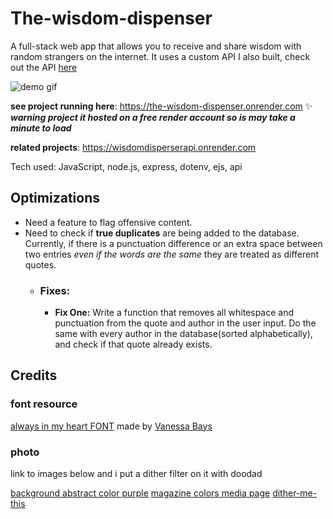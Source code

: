 # The-wisdom-dispenser
A full-stack web app that allows you to receive and share wisdom with random strangers on the internet. It uses a custom API I also built, check out the API [here](https://github.com/DestineeAdams/WisdomDisperserAPI)

![demo gif](https://semii.space/files/TheWisdomDispenser.gif)

**see project running here**: https://the-wisdom-dispenser.onrender.com ✨
***warning project it hosted on a free render account so is may take a minute to load***

**related projects**: https://wisdomdisperserapi.onrender.com

Tech used: JavaScript, node.js, express, dotenv, ejs, api

## Optimizations

- Need a feature to flag offensive content.  
- Need to check if **true duplicates** are being added to the database. Currently, if there is a punctuation difference or an extra space between two entries *even if the words are the same* they are treated as different quotes.
  - ### **Fixes:**
    - **Fix One:** Write a function that removes all whitespace and punctuation from the quote and author in the user input. Do the same with every author in the database(sorted alphabetically), and check if that quote already exists.


## Credits
### font resource
[always in my heart FONT](https://www.1001freefonts.com/always-in-my-heart.font) made by
[Vanessa Bays](http://bythebutterfly.com)

### photo
link to images below and i put a dither filter on it with doodad

[background abstract color purple](https://pixabay.com/illustrations/background-abstract-color-purple-7276646/)
[magazine colors media page](https://pixabay.com/photos/magazine-colors-media-page-806073/)
[dither-me-this](https://doodad.dev/dither-me-this/)
